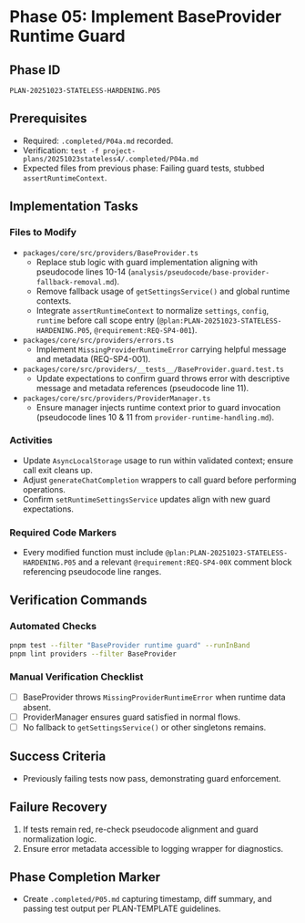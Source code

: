 # Phase 05: Implement BaseProvider Runtime Guard

## Phase ID
`PLAN-20251023-STATELESS-HARDENING.P05`

## Prerequisites
- Required: `.completed/P04a.md` recorded.
- Verification: `test -f project-plans/20251023stateless4/.completed/P04a.md`
- Expected files from previous phase: Failing guard tests, stubbed `assertRuntimeContext`.

## Implementation Tasks

### Files to Modify
- `packages/core/src/providers/BaseProvider.ts`
  - Replace stub logic with guard implementation aligning with pseudocode lines 10-14 (`analysis/pseudocode/base-provider-fallback-removal.md`).
  - Remove fallback usage of `getSettingsService()` and global runtime contexts.
  - Integrate `assertRuntimeContext` to normalize `settings`, `config`, `runtime` before call scope entry (`@plan:PLAN-20251023-STATELESS-HARDENING.P05`, `@requirement:REQ-SP4-001`).
- `packages/core/src/providers/errors.ts`
  - Implement `MissingProviderRuntimeError` carrying helpful message and metadata (REQ-SP4-001).
- `packages/core/src/providers/__tests__/BaseProvider.guard.test.ts`
  - Update expectations to confirm guard throws error with descriptive message and metadata references (pseudocode line 11).
- `packages/core/src/providers/ProviderManager.ts`
  - Ensure manager injects runtime context prior to guard invocation (pseudocode lines 10 & 11 from `provider-runtime-handling.md`).

### Activities
- Update `AsyncLocalStorage` usage to run within validated context; ensure call exit cleans up.
- Adjust `generateChatCompletion` wrappers to call guard before performing operations.
- Confirm `setRuntimeSettingsService` updates align with new guard expectations.

### Required Code Markers
- Every modified function must include `@plan:PLAN-20251023-STATELESS-HARDENING.P05` and a relevant `@requirement:REQ-SP4-00X` comment block referencing pseudocode line ranges.

## Verification Commands

### Automated Checks
```bash
pnpm test --filter "BaseProvider runtime guard" --runInBand
pnpm lint providers --filter BaseProvider
```

### Manual Verification Checklist
- [ ] BaseProvider throws `MissingProviderRuntimeError` when runtime data absent.
- [ ] ProviderManager ensures guard satisfied in normal flows.
- [ ] No fallback to `getSettingsService()` or other singletons remains.

## Success Criteria
- Previously failing tests now pass, demonstrating guard enforcement.

## Failure Recovery
1. If tests remain red, re-check pseudocode alignment and guard normalization logic.
2. Ensure error metadata accessible to logging wrapper for diagnostics.

## Phase Completion Marker
- Create `.completed/P05.md` capturing timestamp, diff summary, and passing test output per PLAN-TEMPLATE guidelines.
